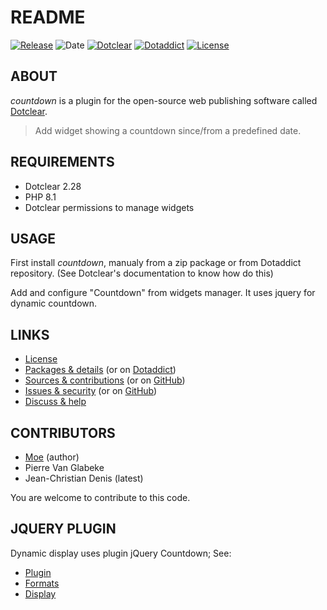 # README

[![Release](https://img.shields.io/badge/release-2.4.1-a2cbe9.svg)](https://git.dotclear.watch/JcDenis/countdown/releases)
![Date](https://img.shields.io/badge/date-2023.10.23-c44d58.svg)
[![Dotclear](https://img.shields.io/badge/dotclear-v2.28-137bbb.svg)](https://fr.dotclear.org/download)
[![Dotaddict](https://img.shields.io/badge/dotaddict-official-9ac123.svg)](https://plugins.dotaddict.org/dc2/details/countdown)
[![License](https://img.shields.io/badge/license-GPL--2.0-ececec.svg)](https://git.dotclear.watch/JcDenis/countdown/src/branch/master/LICENSE)

## ABOUT

_countdown_ is a plugin for the open-source web publishing software called [Dotclear](https://www.dotclear.org).

> Add widget showing a countdown since/from a predefined date.

## REQUIREMENTS

* Dotclear 2.28
* PHP 8.1
* Dotclear permissions to manage widgets

## USAGE

First install _countdown_, manualy from a zip package or from 
Dotaddict repository. (See Dotclear's documentation to know how do this)

Add and configure "Countdown" from widgets manager.
It uses jquery for dynamic countdown.

## LINKS

* [License](https://git.dotclear.watch/JcDenis/countdown/src/branch/master/LICENSE)
* [Packages & details](https://git.dotclear.watch/JcDenis/countdown/releases) (or on [Dotaddict](https://plugins.dotaddict.org/dc2/details/countdown))
* [Sources & contributions](https://git.dotclear.watch/JcDenis/countdown) (or on [GitHub](https://github.com/JcDenis/countdown))
* [Issues & security](https://git.dotclear.watch/JcDenis/countdown/issues) (or on [GitHub](https://github.com/JcDenis/countdown/issues))
* [Discuss & help](https://forum.dotclear.org/viewforum.php?id=16)

## CONTRIBUTORS

* [Moe](http://gniark.net/) (author)
* Pierre Van Glabeke
* Jean-Christian Denis (latest)

You are welcome to contribute to this code.

## JQUERY PLUGIN

Dynamic display uses plugin jQuery Countdown; See:
* [Plugin](http://keith-wood.name/countdown.html)
* [Formats](http://keith-wood.name/countdownRef.html#format)
* [Display](http://keith-wood.name/countdownRef.html#layout)
